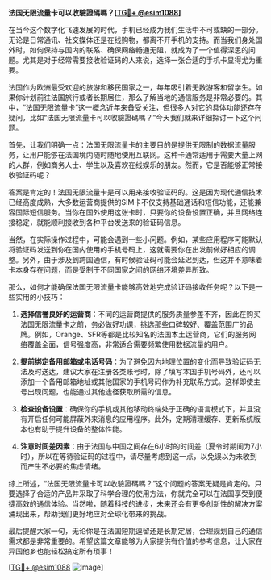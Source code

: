 **法国无限流量卡可以收驗證碼嗎？[[TG💪+ @esim1088](https://t.me/s/esim1088)]**

在当今这个数字化飞速发展的时代，手机已经成为我们生活中不可或缺的一部分。无论是日常通讯、社交媒体还是在线购物，都离不开手机的支持。而当我们身处国外时，如何保持与国内的联系、确保网络畅通无阻，就成为了一个值得深思的问题。尤其是对于经常需要接收验证码的人来说，选择一张合适的手机卡显得尤为重要。

法国作为欧洲最受欢迎的旅游和移民国家之一，每年吸引着无数游客和留学生。如果你计划前往法国旅行或者长期居住，那么了解当地的通信服务是非常必要的。其中，“法国无限流量卡”这一概念近年来备受关注，但很多人对它的具体功能还存在疑问，比如“法国无限流量卡可以收驗證碼嗎？”今天我们就来详细探讨一下这个问题。

首先，让我们明确一点：法国无限流量卡的主要目的是提供无限制的数据流量服务，让用户能够在法国境内随时随地使用互联网。这种卡通常适用于需要大量上网的人群，例如商务人士、学生以及喜欢在线娱乐的朋友。然而，它是否能够正常接收验证码呢？

答案是肯定的！法国无限流量卡是可以用来接收验证码的。这是因为现代通信技术已经高度成熟，大多数运营商提供的SIM卡不仅支持基础通话和短信功能，还能兼容国际短信服务。当你在国外使用这张卡时，只要你的设备设置正确，并且网络连接稳定，就能顺利接收到各种平台发送来的验证码信息。

当然，在实际操作过程中，可能会遇到一些小问题。例如，某些应用程序可能默认将验证码发送到你在国内使用的手机号码上，这就需要你在出发前做好相应的调整。另外，由于涉及到跨国通信，有时候验证码可能会延迟到达，但这并不意味着卡本身存在问题，而是受制于不同国家之间的网络环境差异所致。

那么，如何才能确保法国无限流量卡能够高效地完成验证码接收任务呢？以下是一些实用的小技巧：

1. **选择信誉良好的运营商**：不同的运营商提供的服务质量参差不齐，因此在购买法国无限流量卡之前，务必做好功课，挑选那些口碑较好、覆盖范围广的品牌。例如，Orange、SFR等都是比较知名的法国本土运营商，它们的服务网络覆盖全面，信号强度高，非常适合需要频繁使用数据流量的用户。

2. **提前绑定备用邮箱或电话号码**：为了避免因为地理位置的变化而导致验证码无法及时送达，建议大家在注册各类账号时，除了填写本国手机号码外，还可以添加一个备用邮箱地址或其他国家的手机号码作为补充联系方式。这样即使主号出现问题，也能通过其他途径获取所需的信息。

3. **检查设备设置**：确保你的手机或其他移动终端处于正确的语言模式下，并且没有开启任何可能屏蔽外来消息的应用程序。此外，定期清理缓存、更新系统版本也有助于提升设备的整体性能。

4. **注意时间差因素**：由于法国与中国之间存在6小时的时间差（夏令时期间为7小时），所以在等待验证码的过程中，请尽量考虑到这一点，以免误以为未收到而产生不必要的焦虑情绪。

综上所述，“法国无限流量卡可以收驗證碼嗎？”这个问题的答案无疑是肯定的。只要选择了合适的产品并采取了科学合理的使用方法，你就完全可以在法国享受到便捷高效的通信体验。当然啦，随着科技的进步，未来还会有更多创新性的解决方案涌现出来，帮助我们更好地应对全球化带来的挑战。

最后提醒大家一句，无论你是在法国短期逗留还是长期定居，合理规划自己的通信需求都是非常重要的。希望这篇文章能够为大家提供有价值的参考信息，让大家在异国他乡也能轻松搞定所有琐事！

[[TG💪+ @esim1088](https://t.me/s/esim1088) ![Image](https://i.postimg.cc/4NQfJmqS/Snipaste-2025-05-13-00-14-12.png)]
